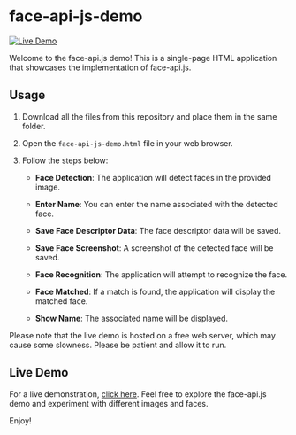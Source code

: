 # face-api-js-demo

[![Live Demo](https://img.shields.io/badge/Live%20Demo-Click%20Here-brightgreen)](https://yeerock.000webhostapp.com/face-api-js-demo/face-api-js-demo.html)

Welcome to the face-api.js demo! This is a single-page HTML application that showcases the implementation of face-api.js.

## Usage

1. Download all the files from this repository and place them in the same folder.
2. Open the `face-api-js-demo.html` file in your web browser.
3. Follow the steps below:

   - **Face Detection**: The application will detect faces in the provided image.
   
   - **Enter Name**: You can enter the name associated with the detected face.
   
   - **Save Face Descriptor Data**: The face descriptor data will be saved.
   
   - **Save Face Screenshot**: A screenshot of the detected face will be saved.
   
   - **Face Recognition**: The application will attempt to recognize the face.
   
   - **Face Matched**: If a match is found, the application will display the matched face.
   
   - **Show Name**: The associated name will be displayed.
   
Please note that the live demo is hosted on a free web server, which may cause some slowness. Please be patient and allow it to run.

## Live Demo

For a live demonstration, [click here](https://yeerock.000webhostapp.com/face-api-js-demo/face-api-js-demo.html). Feel free to explore the face-api.js demo and experiment with different images and faces.

Enjoy!
